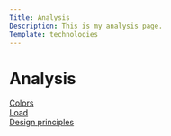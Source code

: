 ```yaml
---
Title: Analysis
Description: This is my analysis page.
Template: technologies
---
```


Analysis
==========================


<div class="tech-box large">
<a href="analysis/01_colors">Colors
</a>
</div>

<div class="tech-box stubby">
<a href="analysis/02_load">Load
</a>
</div>

<div class="tech-box wide">
<a href="analysis/03_design_principles">Design principles
</div>
